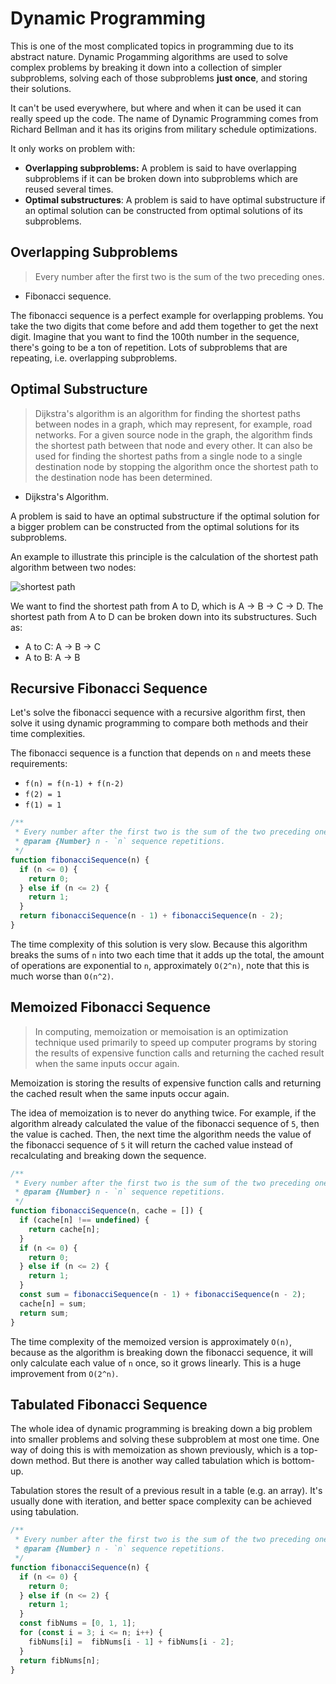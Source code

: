 # Dynamic Programming

This is one of the most complicated topics in programming due to its abstract nature. Dynamic Progamming algorithms are used to solve complex problems by breaking it down into a collection of simpler subproblems, solving each of those subproblems **just once**, and storing their solutions.

It can't be used everywhere, but where and when it can be used it can really speed up the code. The name of Dynamic Programming comes from Richard Bellman and it has its origins from military schedule optimizations.

It only works on problem with:

- **Overlapping subproblems:** A problem is said to have overlapping subproblems if it can be broken down into subproblems which are reused several times.
- **Optimal substructures**: A problem is said to have optimal substructure if an optimal solution can be constructed from optimal solutions of its subproblems.

## Overlapping Subproblems

> Every number after the first two is the sum of the two preceding ones.

- Fibonacci sequence.

The fibonacci sequence is a perfect example for overlapping problems. You take the two digits that come before and add them together to get the next digit. Imagine that you want to find the 100th number in the sequence, there's going to be a ton of repetition. Lots of subproblems that are repeating, i.e. overlapping subproblems.

## Optimal Substructure

> Dijkstra's algorithm is an algorithm for finding the shortest paths between nodes in a graph, which may represent, for example, road networks. For a given source node in the graph, the algorithm finds the shortest path between that node and every other. It can also be used for finding the shortest paths from a single node to a single destination node by stopping the algorithm once the shortest path to the destination node has been determined.

- Dijkstra's Algorithm.

A problem is said to have an optimal substructure if the optimal solution for a bigger problem can be constructed from the optimal solutions for its subproblems.

An example to illustrate this principle is the calculation of the shortest path algorithm between two nodes:

![shortest path](https://github.com/rmolinamir/algorithms-and-data-structures/blob/master/28.%20Dynamic%20Programming/images/Shortest-Path_shortest%20path.png?raw=true "Shortest Path")

We want to find the shortest path from A to D, which is A -> B -> C -> D. The shortest path from A to D can be broken down into its substructures. Such as:

- A to C: A -> B -> C
- A to B: A -> B

## Recursive Fibonacci Sequence

Let's solve the fibonacci sequence with a recursive algorithm first, then solve it using dynamic programming to compare both methods and their time complexities.

The fibonacci sequence is a function that depends on `n` and meets these requirements:

- `f(n) = f(n-1) + f(n-2)`
- `f(2) = 1`
- `f(1) = 1`

```js
/**
 * Every number after the first two is the sum of the two preceding ones.
 * @param {Number} n - `n` sequence repetitions.
 */
function fibonacciSequence(n) {
  if (n <= 0) {
    return 0;
  } else if (n <= 2) {
    return 1;
  }
  return fibonacciSequence(n - 1) + fibonacciSequence(n - 2);
}
```

The time complexity of this solution is very slow. Because this algorithm breaks the sums of `n` into two each time that it adds up the total, the amount of operations are exponential to `n`, approximately `O(2^n)`, note that this is much worse than `O(n^2)`.

## Memoized Fibonacci Sequence

> In computing, memoization or memoisation is an optimization technique used primarily to speed up computer programs by storing the results of expensive function calls and returning the cached result when the same inputs occur again.

Memoization is storing the results of expensive function calls and returning the cached result when the same inputs occur again.

The idea of memoization is to never do anything twice. For example, if the algorithm already calculated the value of the fibonacci sequence of `5`, then the value is cached. Then, the next time the algorithm needs the value of the fibonacci sequence of `5` it will return the cached value instead of recalculating and breaking down the sequence.

```js
/**
 * Every number after the first two is the sum of the two preceding ones.
 * @param {Number} n - `n` sequence repetitions.
 */
function fibonacciSequence(n, cache = []) {
  if (cache[n] !== undefined) {
    return cache[n];
  }
  if (n <= 0) {
    return 0;
  } else if (n <= 2) {
    return 1;
  }
  const sum = fibonacciSequence(n - 1) + fibonacciSequence(n - 2);
  cache[n] = sum;
  return sum;
}
```

The time complexity of the memoized version is approximately `O(n)`, because as the algorithm is breaking down the fibonacci sequence, it will only calculate each value of `n` once, so it grows linearly. This is a huge improvement from `O(2^n)`.

## Tabulated Fibonacci Sequence

The whole idea of dynamic programming is breaking down a big problem into smaller problems and solving these subproblem at most one time. One way of doing this is with memoization as shown previously, which is a top-down method. But there is another way called tabulation which is bottom-up.

Tabulation stores the result of a previous result in a table (e.g. an array). It's usually done with iteration, and better space complexity can be achieved using tabulation.

```js
/**
 * Every number after the first two is the sum of the two preceding ones.
 * @param {Number} n - `n` sequence repetitions.
 */
function fibonacciSequence(n) {
  if (n <= 0) {
    return 0;
  } else if (n <= 2) {
    return 1;
  }
  const fibNums = [0, 1, 1];
  for (const i = 3; i <= n; i++) {
    fibNums[i] =  fibNums[i - 1] + fibNums[i - 2];
  }
  return fibNums[n];
}
```
